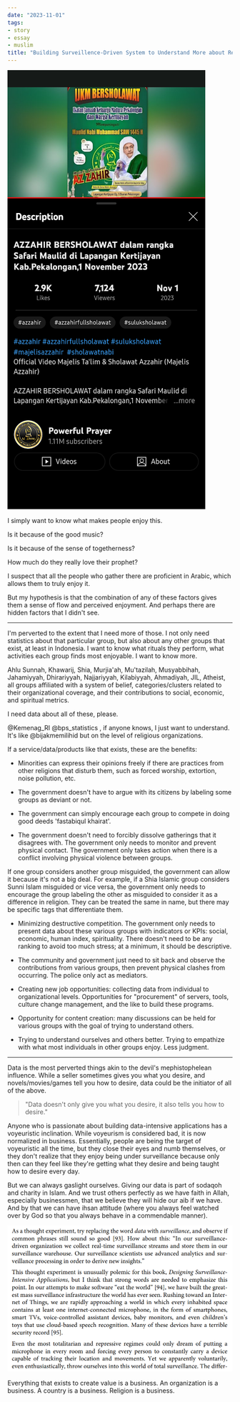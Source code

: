 ```yaml
---
date: "2023-11-01"
tags:
- story
- essay
- muslim
title: "Building Surveillence-Driven System to Understand More about Religion Groups"
---
```


![random_solawatan nongol di youtube aing -_-](random_solawatan.png)

I simply want to know what makes people enjoy this.

Is it because of the good music?

Is it because of the sense of togetherness?

How much do they really love their prophet?

I suspect that all the people who gather there are proficient in Arabic, which allows them to truly enjoy it.

But my hypothesis is that the combination of any of these factors gives them a sense of flow and perceived enjoyment. And perhaps there are hidden factors that I didn't see.

---

I'm perverted to the extent that I need more of those. I not only need statistics about that particular group, but also about any other groups that exist, at least in Indonesia. I want to know what rituals they perform, what activities each group finds most enjoyable. I want to know more.

Ahlu Sunnah, Khawarij, Shia, Murjia'ah, Mu'tazilah, Musyabbihah, Jahamiyyah, Dhirariyyah, Najjariyyah, Kilabiyyah, Ahmadiyah, JIL, Atheist, all groups affiliated with a system of belief, categories/clusters related to their organizational coverage, and their contributions to social, economic, and spiritual metrics.

I need data about all of these, please.

@Kemenag_RI @bps_statistics , if anyone knows, I just want to understand. It's like @bijakmemilihid but on the level of religious organizations.

If a service/data/products like that exists, these are the benefits:

- Minorities can express their opinions freely if there are practices from other religions that disturb them, such as forced worship, extortion, noise pollution, etc.

- The government doesn't have to argue with its citizens by labeling some groups as deviant or not.

- The government can simply encourage each group to compete in doing good deeds 'fastabiqul khairat'.

- The government doesn't need to forcibly dissolve gatherings that it disagrees with. The government only needs to monitor and prevent physical contact. The government only takes action when there is a conflict involving physical violence between groups.

If one group considers another group misguided, the government can allow it because it's not a big deal. For example, if a Shia Islamic group considers Sunni Islam misguided or vice versa, the government only needs to encourage the group labeling the other as misguided to consider it as a difference in religion. They can be treated the same in name, but there may be specific tags that differentiate them.

- Minimizing destructive competition. The government only needs to present data about these various groups with indicators or KPIs: social, economic, human index, spirituality. There doesn't need to be any ranking to avoid too much stress; at a minimum, it should be descriptive.

- The community and government just need to sit back and observe the contributions from various groups, then prevent physical clashes from occurring. The police only act as mediators.

- Creating new job opportunities: collecting data from individual to organizational levels. Opportunities for "procurement" of servers, tools, culture change management, and the like to build these programs.

- Opportunity for content creation: many discussions can be held for various groups with the goal of trying to understand others.

- Trying to understand ourselves and others better. Trying to empathize with what most individuals in other groups enjoy. Less judgment.

---

Data is the most perverted things akin to the devil's mephistophelean influence. While a seller sometimes gives you what you desire, and novels/movies/games tell you how to desire, data could be the initiator of all of the above. 

> "Data doesn't only give you what you desire, it also tells you how to desire."

Anyone who is passionate about building data-intensive applications has a voyeuristic inclination. While voyeurism is considered bad, it is now normalized in business. Essentially, people are being the target of voyeuristic all the time, but they close their eyes and numb themselves, or they don't realize that they enjoy being under surveillance because only then can they feel like they're getting what they desire and being taught how to desire every day.

But we can always gaslight ourselves. Giving our data is part of sodaqoh and charity in Islam. And we trust others perfectly as we have faith in Allah, especially businessmen, that we believe they will hide our aib if we have. And by that we can have ihsan attitude (where you always feel watched over by God so that you always behave in a commendable manner).

![designing surveillance app](<designing surveillance app.png>)

Everything that exists to create value is a business. An organization is a business. A country is a business. Religion is a business.